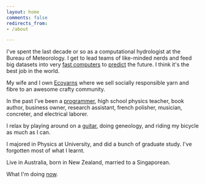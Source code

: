 ```yaml
---
layout: home
comments: false
redirects_from:
- /about

---
```


I've spent the last decade or so as a computational hydrologist at the Bureau of Meteorology. I get to lead teams of like-minded nerds and feed big datasets into very [fast computers](https://nci.org.au/) to [predict](http://www.bom.gov.au/water/) the future. I think it's the best job in the world.

My wife and I own [Ecoyarns](https://ecoyarns.com.au) where we sell socially responsible yarn and fibre to an awesome crafty community.

In the past I've been a [programmer](/writing/somewhat-successful-software/), high school physics teacher, book author, business owner, research assistant, french polisher, musician, concreter, and electrical laborer.

I relax by playing around on a [guitar](https://en.wikipedia.org/wiki/Fender_Jaguar), doing geneology, and riding my bicycle as much as I can.

I majored in Physics at University, and did a bunch of graduate study. I've forgotten most of what I learnt.

Live in Australia, born in New Zealand, married to a Singaporean.

What I'm doing [now](/now).
